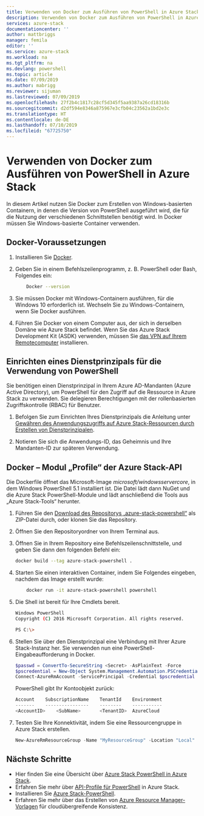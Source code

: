 ```yaml
---
title: Verwenden von Docker zum Ausführen von PowerShell in Azure Stack | Microsoft-Dokumentation
description: Verwenden von Docker zum Ausführen von PowerShell in Azure Stack
services: azure-stack
documentationcenter: ''
author: mattbriggs
manager: femila
editor: ''
ms.service: azure-stack
ms.workload: na
ms.tgt_pltfrm: na
ms.devlang: powershell
ms.topic: article
ms.date: 07/09/2019
ms.author: mabrigg
ms.reviewer: sijuman
ms.lastreviewed: 07/09/2019
ms.openlocfilehash: 27f2b4c1817c28cf5d345f5aa9387a26cd18316b
ms.sourcegitcommit: d2df594e8346a875967e3cfb04c23562a1bd2e3c
ms.translationtype: HT
ms.contentlocale: de-DE
ms.lasthandoff: 07/10/2019
ms.locfileid: "67725750"
---
```

# <a name="use-docker-to-run-powershell-in-azure-stack"></a>Verwenden von Docker zum Ausführen von PowerShell in Azure Stack

In diesem Artikel nutzen Sie Docker zum Erstellen von Windows-basierten Containern, in denen die Version von PowerShell ausgeführt wird, die für die Nutzung der verschiedenen Schnittstellen benötigt wird. In Docker müssen Sie Windows-basierte Container verwenden.

## <a name="docker-prerequisites"></a>Docker-Voraussetzungen

1. Installieren Sie [Docker](https://docs.docker.com/install/).

1. Geben Sie in einem Befehlszeilenprogramm, z. B. PowerShell oder Bash, Folgendes ein:

    ```bash
        Docker --version
    ```

1. Sie müssen Docker mit Windows-Containern ausführen, für die Windows 10 erforderlich ist. Wechseln Sie zu Windows-Containern, wenn Sie Docker ausführen.

1. Führen Sie Docker von einem Computer aus, der sich in derselben Domäne wie Azure Stack befindet. Wenn Sie das Azure Stack Development Kit (ASDK) verwenden, müssen Sie [das VPN auf Ihrem Remotecomputer](azure-stack-connect-azure-stack.md#connect-to-azure-stack-with-vpn) installieren.

## <a name="set-up-a-service-principal-for-using-powershell"></a>Einrichten eines Dienstprinzipals für die Verwendung von PowerShell

Sie benötigen einen Dienstprinzipal in Ihrem Azure AD-Mandanten (Azure Active Directory), um PowerShell für den Zugriff auf die Ressource in Azure Stack zu verwenden. Sie delegieren Berechtigungen mit der rollenbasierten Zugriffskontrolle (RBAC) für Benutzer.

1. Befolgen Sie zum Einrichten Ihres Dienstprinzipals die Anleitung unter [Gewähren des Anwendungszugriffs auf Azure Stack-Ressourcen durch Erstellen von Dienstprinzipalen](azure-stack-create-service-principals.md).

2. Notieren Sie sich die Anwendungs-ID, das Geheimnis und Ihre Mandanten-ID zur späteren Verwendung.

## <a name="docker---azure-stack-api-profiles-module"></a>Docker – Modul „Profile“ der Azure Stack-API

Die Dockerfile öffnet das Microsoft-Image *microsoft/windowsservercore*, in dem Windows PowerShell 5.1 installiert ist. Die Datei lädt dann NuGet und die Azure Stack PowerShell-Module und lädt anschließend die Tools aus „Azure Stack-Tools“ herunter.

1. Führen Sie den [Download des Repositorys „azure-stack-powershell“](https://github.com/mattbriggs/azure-stack-powershell) als ZIP-Datei durch, oder klonen Sie das Repository.

2. Öffnen Sie den Repositoryordner von Ihrem Terminal aus.

3. Öffnen Sie in Ihrem Repository eine Befehlszeilenschnittstelle, und geben Sie dann den folgenden Befehl ein:

    ```bash  
    docker build --tag azure-stack-powershell .
    ```

4. Starten Sie einen interaktiven Container, indem Sie Folgendes eingeben, nachdem das Image erstellt wurde:

    ```bash  
        docker run -it azure-stack-powershell powershell
    ```

5. Die Shell ist bereit für Ihre Cmdlets bereit.

    ```bash
    Windows PowerShell
    Copyright (C) 2016 Microsoft Corporation. All rights reserved.

    PS C:\>
    ```

6. Stellen Sie über den Dienstprinzipal eine Verbindung mit Ihrer Azure Stack-Instanz her. Sie verwenden nun eine PowerShell-Eingabeaufforderung in Docker. 

    ```powershell
    $passwd = ConvertTo-SecureString <Secret> -AsPlainText -Force
    $pscredential = New-Object System.Management.Automation.PSCredential('<ApplicationID>', $passwd)
    Connect-AzureRmAccount -ServicePrincipal -Credential $pscredential -TenantId <TenantID>
    ```

   PowerShell gibt Ihr Kontoobjekt zurück:

    ```powershell  
    Account    SubscriptionName    TenantId    Environment
    -------    ----------------    --------    -----------
    <AccountID>    <SubName>       <TenantID>  AzureCloud
    ```

7. Testen Sie Ihre Konnektivität, indem Sie eine Ressourcengruppe in Azure Stack erstellen.

    ```powershell  
    New-AzureRmResourceGroup -Name "MyResourceGroup" -Location "Local"
    ```

## <a name="next-steps"></a>Nächste Schritte

-  Hier finden Sie eine Übersicht über [Azure Stack PowerShell in Azure Stack](azure-stack-powershell-overview.md).
- Erfahren Sie mehr über [API-Profile für PowerShell](azure-stack-version-profiles.md) in Azure Stack.
- Installieren Sie [Azure Stack-PowerShell](../operator/azure-stack-powershell-install.md).
- Erfahren Sie mehr über das Erstellen von [Azure Resource Manager-Vorlagen](azure-stack-develop-templates.md) für cloudübergreifende Konsistenz.
